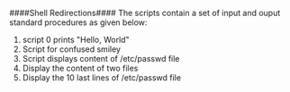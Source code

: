 ####Shell Redirections####
The scripts contain a set of input and ouput standard procedures as given below:
1. script 0 prints "Hello, World"
2. Script for confused smiley
3. Script displays content of /etc/passwd file
4. Display the content of two files
5. Display the 10 last lines of /etc/passwd file

